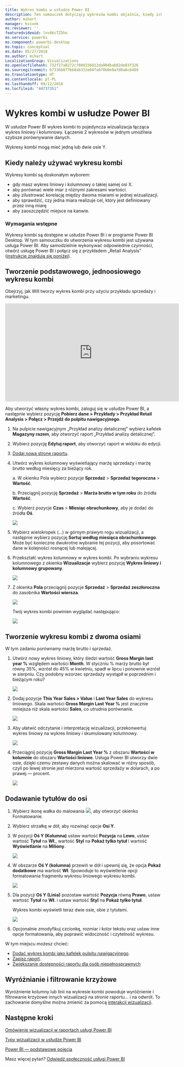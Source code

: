 ```yaml
---
title: Wykres kombi w usłudze Power BI
description: Ten samouczek dotyczący wykresów kombi objaśnia, kiedy ich używać i jak je tworzyć w usłudze Power BI i programie Power BI Desktop.
author: mihart
manager: kvivek
ms.reviewer: ''
featuredvideoid: lnv66cTZ5ho
ms.service: powerbi
ms.component: powerbi-desktop
ms.topic: conceptual
ms.date: 05/27/2018
ms.author: mihart
LocalizationGroup: Visualizations
ms.openlocfilehash: 732f27a8272c780d156912da904bab82de03f326
ms.sourcegitcommit: 67336b077668ab332e04fa670b0e9afd0a0c6489
ms.translationtype: HT
ms.contentlocale: pl-PL
ms.lasthandoff: 09/12/2018
ms.locfileid: "44737351"
---
```

# <a name="combo-chart-in-power-bi"></a>Wykres kombi w usłudze Power BI
W usłudze Power BI wykres kombi to pojedyncza wizualizacja łącząca wykres liniowy i kolumnowy. Łączenie 2 wykresów w jednym umożliwia szybsze porównywanie danych.

Wykresy kombi mogą mieć jedną lub dwie osie Y.

## <a name="when-to-use-a-combo-chart"></a>Kiedy należy używać wykresu kombi
Wykresy kombi są doskonałym wyborem:

* gdy masz wykres liniowy i kolumnowy o takiej samej osi X.
* aby porównać wiele miar z różnymi zakresami wartości.
* aby zilustrować korelację między dwoma miarami w jednej wizualizacji.
* aby sprawdzić, czy jedna miara realizuje cel, który jest definiowany przez inną miarę
* aby zaoszczędzić miejsce na kanwie.

### <a name="prerequisites"></a>Wymagania wstępne
Wykresy kombi są dostępne w usłudze Power BI i w programie Power BI Desktop. W tym samouczku do utworzenia wykresu kombi jest używana usługa Power BI. Aby samodzielnie wykonywać odpowiednie czynności, otwórz usługę Power BI i połącz się z przykładem „Retail Analysis” ([instrukcje znajdują się poniżej](#create)).


## <a name="create-a-basic-single-axis-combo-chart"></a>Tworzenie podstawowego, jednoosiowego wykresu kombi
Obejrzyj, jak Will tworzy wykres kombi przy użyciu przykładu sprzedaży i marketingu.

<iframe width="560" height="315" src="https://www.youtube.com/embed/lnv66cTZ5ho?list=PL1N57mwBHtN0JFoKSR0n-tBkUJHeMP2cP" frameborder="0" allowfullscreen></iframe>  

<a name="create"></a> Aby utworzyć własny wykres kombi, zaloguj się w usłudze Power BI, a następnie wybierz pozycję **Pobierz dane \> Przykłady \> Przykład Retail Analysis &gt; Połącz &gt; Przejdź do pulpitu nawigacyjnego**.

1. Na pulpicie nawigacyjnym „Przykład analizy detalicznej” wybierz kafelek **Magazyny razem**, aby otworzyć raport „Przykład analizy detalicznej”.
2. Wybierz pozycję **Edytuj raport**, aby otworzyć raport w widoku do edycji.
3. [Dodaj nową stronę raportu](../power-bi-report-add-page.md).
4. Utwórz wykres kolumnowy wyświetlający marżę sprzedaży i marżę brutto według miesięcy za bieżący rok.

    a.  W okienku Pola wybierz pozycje **Sprzedaż** \> **Sprzedaż tegoroczna** > **Wartość**.

    b.  Przeciągnij pozycję **Sprzedaż** \> **Marża brutto w tym roku** do źródła **Wartość**.

    c.  Wybierz pozycje **Czas** \> **Miesiąc obrachunkowy**, aby je dodać do źródła **Oś**.

    ![](media/power-bi-visualization-combo-chart/combotutorial1new.png)
5. Wybierz wielokropek (...) w górnym prawym rogu wizualizacji, a następnie wybierz pozycję **Sortuj według miesiąca obrachunkowego**. Może być konieczne dwukrotne wybranie tej pozycji, aby posortować dane w kolejności rosnącej lub malejącej.

6. Przekształć wykres kolumnowy w wykres kombi. Po wybraniu wykresu kolumnowego z okienka **Wizualizacje** wybierz pozycję **Wykres liniowy i kolumnowy grupowany**.

    ![](media/power-bi-visualization-combo-chart/converttocombo_new2.png)
7. Z okienka **Pola** przeciągnij pozycje **Sprzedaż** \> **Sprzedaż zeszłoroczna** do zasobnika **Wartości wiersza**.

   ![](media/power-bi-visualization-combo-chart/linevaluebucket.png)

   Twój wykres kombi powinien wyglądać następująco:

   ![](media/power-bi-visualization-combo-chart/combochartdone-new.png)

## <a name="create-a-combo-chart-with-two-axes"></a>Tworzenie wykresu kombi z dwoma osiami
W tym zadaniu porównamy marżę brutto i sprzedaż.

1. Utwórz nowy wykres liniowy, który śledzi wartość **Gross Margin last year %** względem wartości **Month**.  W styczniu % marży brutto był równy 35%, wzrósł do 45% w kwietniu, spadł w lipcu i ponownie wzrósł w sierpniu. Czy podobny wzorzec sprzedaży wystąpił w poprzednim i bieżącym roku?

   ![](media/power-bi-visualization-combo-chart/combo1_new.png)
2. Dodaj pozycje **This Year Sales > Value** i **Last Year Sales** do wykresu liniowego. Skala wartości **Gross Margin Last Year %** jest znacznie mniejsza niż skala wartości **Sales**, co utrudnia porównanie.      

   ![](media/power-bi-visualization-combo-chart/flatline_new.png)
3. Aby ułatwić odczytanie i interpretację wizualizacji, przekonwertuj wykres liniowy na wykres liniowy i skumulowany kolumnowy.

   ![](media/power-bi-visualization-combo-chart/converttocombo_new.png)
4. Przeciągnij pozycję **Gross Margin Last Year %** z obszaru **Wartości w kolumnie** do obszaru **Wartości liniowe**. Usługa Power BI utworzy dwie osie, dzięki czemu zestawy danych można skalować w różny sposób, czyli po lewej stronie jest mierzona wartość sprzedaży w dolarach, a po prawej — procent.

   ![](media/power-bi-visualization-combo-chart/power-bi-combochart.png)    

## <a name="add-titles-to-the-axes"></a>Dodawanie tytułów do osi
1. Wybierz ikonę wałka do malowania ![](media/power-bi-visualization-combo-chart/power-bi-paintroller.png), aby otworzyć okienko Formatowanie.
2. Wybierz strzałkę w dół, aby rozwinąć opcje **Osi Y**.
3. W pozycji **Oś Y (Kolumna)** ustaw wartość **Pozycja** na **Lewo**, ustaw wartość **Tytuł** na **Wł.**, wartość **Styl** na **Pokaż tylko tytuł** i wartość **Wyświetlanie** na **Miliony**.

   ![](media/power-bi-visualization-combo-chart/power-bi-y-axis-column.png)
4. W obszarze **Oś Y (kolumna)** przewiń w dół i upewnij się, że opcja **Pokaż dodatkowe** ma wartość **Wł**. Spowoduje to wyświetlenie opcji formatowania fragmentu wykresu liniowego wykresu kombi.

   ![](media/power-bi-visualization-combo-chart/power-bi-show-secondary.png)
5. Dla pozycji **Oś Y (Linia)** pozostaw wartość **Pozycja** równą **Prawo**, ustaw wartość **Tytuł** na **Wł.** i ustaw wartość **Styl** na **Pokaż tylko tytuł**.

   Wykres kombi wyświetli teraz dwie osie, obie z tytułami.

   ![](media/power-bi-visualization-combo-chart/power-bi-titles-on.png)

6. Opcjonalnie zmodyfikuj czcionkę, rozmiar i kolor tekstu oraz ustaw inne opcje formatowania, aby poprawić widoczność i czytelność wykresu.

W tym miejscu możesz chcieć:

* [Dodać wykres kombi jako kafelek pulpitu nawigacyjnego](../service-dashboard-tiles.md).
* [Zapisz raport](../service-report-save.md).
* [Zwiększanie dostępności raportu dla osób niepełnosprawnych](../desktop-accessibility.md)

## <a name="cross-highlighting-and-cross-filtering"></a>Wyróżnianie i filtrowanie krzyżowe

Wyróżnienie kolumny lub linii na wykresie kombi powoduje wyróżnienie i filtrowanie krzyżowe innych wizualizacji na stronie raportu... i na odwrót. To zachowanie domyślne można zmienić za pomocą [interakcji wizualizacji](../service-reports-visual-interactions.md).

## <a name="next-steps"></a>Następne kroki

[Omówienie wizualizacji w raportach usługi Power BI](power-bi-report-visualizations.md)

[Typy wizualizacji w usłudze Power BI](power-bi-visualization-types-for-reports-and-q-and-a.md)

[Power BI — podstawowe pojęcia](../service-basic-concepts.md)

Masz więcej pytań? [Odwiedź społeczność usługi Power BI](http://community.powerbi.com/)
